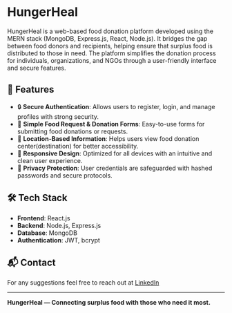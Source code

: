 # HungerHeal

HungerHeal is a web-based food donation platform developed using the MERN stack (MongoDB, Express.js, React, Node.js). It bridges the gap between food donors and recipients, helping ensure that surplus food is distributed to those in need. The platform simplifies the donation process for individuals, organizations, and NGOs through a user-friendly interface and secure features.

## 🌟 Features

- 🔒 **Secure Authentication**: Allows users to register, login, and manage profiles with strong security.
- 📝 **Simple Food Request & Donation Forms**: Easy-to-use forms for submitting food donations or requests.
- 📍 **Location-Based Information**: Helps users view food donation center(destination) for better accessibility.
- 📱 **Responsive Design**: Optimized for all devices with an intuitive and clean user experience.
- 🔐 **Privacy Protection**: User credentials are safeguarded with hashed passwords and secure protocols.

## 🛠️ Tech Stack

- **Frontend**: React.js  
- **Backend**: Node.js, Express.js  
- **Database**: MongoDB  
- **Authentication**: JWT, bcrypt  

## 📬 Contact

For any suggestions feel free to reach out at [LinkedIn]([https://www.linkedin.com/in/yourprofile](https://www.linkedin.com/in/meenakshialluri))

---

**HungerHeal — Connecting surplus food with those who need it most.**
